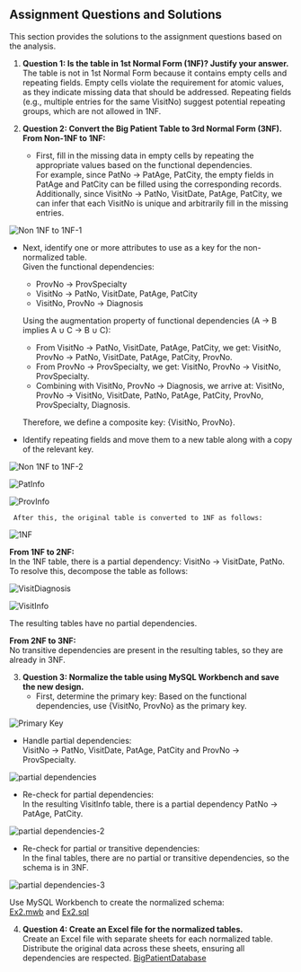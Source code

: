 ## Assignment Questions and Solutions
This section provides the solutions to the assignment questions based on the analysis.

1. **Question 1: Is the table in 1st Normal Form (1NF)? Justify your answer.**  
   The table is not in 1st Normal Form because it contains empty cells and repeating fields. Empty cells violate the requirement for atomic values, as they indicate missing data that should be addressed. Repeating fields (e.g., multiple entries for the same VisitNo) suggest potential repeating groups, which are not allowed in 1NF.

2. **Question 2: Convert the Big Patient Table to 3rd Normal Form (3NF).**  
   **From Non-1NF to 1NF:**  
   - First, fill in the missing data in empty cells by repeating the appropriate values based on the functional dependencies.  
     For example, since PatNo → PatAge, PatCity, the empty fields in PatAge and PatCity can be filled using the corresponding records.  
     Additionally, since VisitNo → PatNo, VisitDate, PatAge, PatCity, we can infer that each VisitNo is unique and arbitrarily fill in the missing entries.  

![Non 1NF to 1NF-1](https://github.com/ventura658/Database-Normalization-Assignment/blob/221abf28080c3f5b2a8922a918c7c6e227edcc3b/Solution/Ex2-1.png)

   - Next, identify one or more attributes to use as a key for the non-normalized table.  
     Given the functional dependencies:  
     - ProvNo → ProvSpecialty  
     - VisitNo → PatNo, VisitDate, PatAge, PatCity  
     - VisitNo, ProvNo → Diagnosis  

     Using the augmentation property of functional dependencies (A → B implies A ∪ C → B ∪ C):  
     - From VisitNo → PatNo, VisitDate, PatAge, PatCity, we get: VisitNo, ProvNo → PatNo, VisitDate, PatAge, PatCity, ProvNo.  
     - From ProvNo → ProvSpecialty, we get: VisitNo, ProvNo → VisitNo, ProvSpecialty.  
     - Combining with VisitNo, ProvNo → Diagnosis, we arrive at: VisitNo, ProvNo → VisitNo, VisitDate, PatNo, PatAge, PatCity, ProvNo, ProvSpecialty, Diagnosis.  

     Therefore, we define a composite key: {VisitNo, ProvNo}.  

   - Identify repeating fields and move them to a new table along with a copy of the relevant key.
     
![Non 1NF to 1NF-2](https://github.com/ventura658/Database-Normalization-Assignment/blob/221abf28080c3f5b2a8922a918c7c6e227edcc3b/Solution/Ex2-2.png)

![PatInfo](https://github.com/ventura658/Database-Normalization-Assignment/blob/072838b53a14488b11be33763daddde9a7650050/Solution/PatInfo.png)

![ProvInfo](https://github.com/ventura658/Database-Normalization-Assignment/blob/072838b53a14488b11be33763daddde9a7650050/Solution/ProvInfo.png)

     After this, the original table is converted to 1NF as follows:
     
![1NF](https://github.com/ventura658/Database-Normalization-Assignment/blob/072838b53a14488b11be33763daddde9a7650050/Solution/1NF.png)
  
   **From 1NF to 2NF:**  
   In the 1NF table, there is a partial dependency: VisitNo → VisitDate, PatNo. To resolve this, decompose the table as follows:  
  
![VisitDiagnosis](https://github.com/ventura658/Database-Normalization-Assignment/blob/95f6e1cbe1f9f15da77fe5babceab7acce305eb2/Solution/VisitDiagnosis.png)

![VisitInfo](https://github.com/ventura658/Database-Normalization-Assignment/blob/95f6e1cbe1f9f15da77fe5babceab7acce305eb2/Solution/VisitInfo.png)

   The resulting tables have no partial dependencies.  

   **From 2NF to 3NF:**  
   No transitive dependencies are present in the resulting tables, so they are already in 3NF.

3. **Question 3: Normalize the table using MySQL Workbench and save the new design.**  
   - First, determine the primary key: Based on the functional dependencies, use {VisitNo, ProvNo} as the primary key.  

![Primary Key](https://github.com/ventura658/Database-Normalization-Assignment/blob/072838b53a14488b11be33763daddde9a7650050/Solution/Ex3-1.png)

   - Handle partial dependencies:  
     VisitNo → PatNo, VisitDate, PatAge, PatCity and ProvNo → ProvSpecialty.  

![partial dependencies](https://github.com/ventura658/Database-Normalization-Assignment/blob/072838b53a14488b11be33763daddde9a7650050/Solution/Ex3-1.png)

   - Re-check for partial dependencies:  
     In the resulting VisitInfo table, there is a partial dependency PatNo → PatAge, PatCity.

![partial dependencies-2](https://github.com/ventura658/Database-Normalization-Assignment/blob/072838b53a14488b11be33763daddde9a7650050/Solution/Ex3-2.png)

   - Re-check for partial or transitive dependencies:  
     In the final tables, there are no partial or transitive dependencies, so the schema is in 3NF.  

![partial dependencies-3](https://github.com/ventura658/Database-Normalization-Assignment/blob/072838b53a14488b11be33763daddde9a7650050/Solution/Ex3-3.png)

   Use MySQL Workbench to create the normalized schema:  
[Ex2.mwb](https://github.com/ventura658/Database-Normalization-Assignment/blob/87b53f597ae26698f1c52beb64dadc0a4f99d18d/Solution/Ex2.mwb)
 and
[Ex2.sql](https://github.com/ventura658/Database-Normalization-Assignment/blob/87b53f597ae26698f1c52beb64dadc0a4f99d18d/Solution/Ex2.sql)

4. **Question 4: Create an Excel file for the normalized tables.**  
   Create an Excel file  with separate sheets for each normalized table. Distribute the original
 data across these sheets, ensuring all dependencies are respected.
[BigPatientDatabase](https://github.com/ventura658/Database-Normalization-Assignment/blob/87b53f597ae26698f1c52beb64dadc0a4f99d18d/Solution/BigPatientDatabase.xls)
